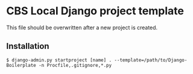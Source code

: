 # CBS Local Django project template

This file should be overwritten after a new project is created.

## Installation

    $ django-admin.py startproject [name] . --template=/path/to/Django-Boilerplate -n Procfile,.gitignore,*.py

